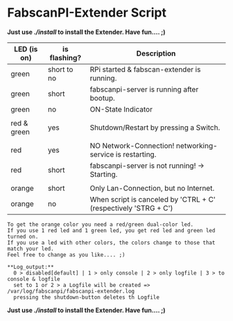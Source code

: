 
#    FabscanPI-Extender Script

 **Just use _./install_ to install the Extender. Have fun.... ;)**

   | LED (is on) | is flashing? | Description |
   |---|---|---|
   | green         |   short to no | RPi started & fabscan-extender is running.                      |
   | green         |   short       | fabscanpi-server is running after bootup.                       |
   | green         |   no          | ON-State Indicator                                              |
   |               |               |                                                                 |
   | red & green   |   yes         | Shutdown/Restart by pressing a Switch.                          |
   |               |               |                                                                 |
   | red           |   yes         | NO Network-Connection! networking-service is restarting.        |
   | red           |   short       | fabscanpi-server is not running! -> Starting.                   |
   |               |               |                                                                 |
   | orange        |   short       | Only Lan-Connection, but no Internet.                           |
   | orange        |   no          | When script is canceled by 'CTRL + C' (respectively 'STRG + C') |


    To get the orange color you need a red/green dual-color led.
    If you use 1 red led and 1 green led, you get red led and green led turned on.
    If you use a led with other colors, the colors change to those that match your led.
    Feel free to change as you like.... ;)

    **Log_output:**
      0 > disabled[default] | 1 > only console | 2 > only logfile | 3 > to console & logfile
      set to 1 or 2 > a Logfile will be created => /var/log/fabscanpi/fabscanpi-extender.log
      pressing the shutdown-button deletes th Logfile


 **Just use _./install_ to install the Extender. Have fun.... ;)**


